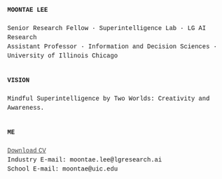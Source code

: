 <p align="left" style="line-height:1.5; font-family:Courier New">
  <strong>MOONTAE LEE</strong><br>
  <br>
  Senior Research Fellow · Superintelligence Lab · LG AI Research<br>
  Assistant Professor · Information and Decision Sciences · University of Illinois Chicago<br>
  <br>
</p>


<p align="left" style="line-height:1.5; font-family:Courier New">
  <strong>VISION</strong><br>
  <br>
  Mindful Superintelligence by Two Worlds: Creativity and Awareness.<br> 
  <br>
</p>


<p align="left" style="line-height:1.5; font-family:Courier New">
  <strong>ME</strong><br>
  <br>
    <a href="./Moontae Lee - CV (2025).pdf" style="color:#444444;">Download CV</a><br>
    Industry E-mail: moontae.lee@lgresearch.ai<br>
    School E-mail: moontae@uic.edu<br>
    <br>  
</p>


